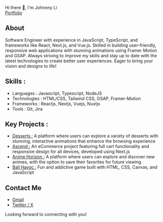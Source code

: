 Hi there 👋, I'm Johnnny Li
<br/>
<a href="https://www.codingjohnny.com" target="_blank">Portfolio</a>

## About
Software Engineer with experience in JavaScript, TypeScript, and frameworks like React, Next.js, and Vue.js. Skilled in building user-friendly, responsive web applications with stunning animations using Framer Motion and GSAP. Always striving to improve my skills and stay up to date with the latest technologies to create better user experiences. Eager to bring your vision and designs to life!

## Skills : 
<ul>
  <li>Languages : Javascript, Typescript, NodeJS</li>
  <li>Technologies : HTML/CSS, Tailwind CSS, GSAP, Framer-Motion</li>
  <li>Frameworks :  Reactjs, Nextjs, Vuejs, Nuxtjs</li>
  <li>Tools : Git, Jira</li>
</ul>

## Key Projects : 
<ul>
  <li>
    <a href="https://desserts-murex.vercel.app/" target="_blank">Desserts :</a>
   A platform where users can explore a variety of desserts with stunning, interactive animations that enhance the browsing experience
  </li>
  <li>
    <a href="https://ascend-mu.vercel.app/" target="_blank">Ascend :</a>
    An eCommerce project featuring full cart functionality and responsive design for all devices, developed using Next.js
  </li>
  <li>
    <a href="https://animehorizon.vercel.app/" target="_blank">Anime Horizon :</a>
    A platform where users can explore and discover new animes, with the option to save their favorites for future viewing
  </li>
  <li>
    <a href="https://j0hnnyli.github.io/ball-havoc/" target="_blank">Ball Havoc :</a>
    Fun and addictive game built with HTML, CSS, Canvas, and JavaScript
  </li>
</ul>

## Contact Me 
<ul>
  <li><a href="mailto:lijohnny21@gmail.com">Gmail</a></li>
  <li><a href="https://x.com/jojotech31">Twitter / X</a></li>
</ul>

Looking forward to connecting with you!
<!--
**GummyJohn/Gummyjohn** is a ✨ _special_ ✨ repository because its `README.md` (this file) appears on your GitHub profile.

Here are some ideas to get you started:

- 🔭 I’m currently working on ...
- 🌱 I’m currently learning ...
- 👯 I’m looking to collaborate on ...
- 🤔 I’m looking for help with ...
- 💬 Ask me about ...
- 📫 How to reach me: ...
- 😄 Pronouns: ...
- ⚡ Fun fact: ...
-->
